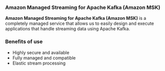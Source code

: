 
### Amazon Managed Streaming for Apache Kafka (Amazon MSK)

**Amazon Managed Streaming for Apache Kafka (Amazon MSK)** is a completely managed service that allows us to easily design and execute applications that handle streaming data using Apache Kafka.

### Benefits of use

- Highly secure and available
- Fully managed and compatible
- Elastic stream processing
